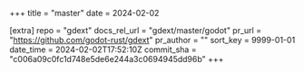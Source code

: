 +++
title = "master"
date = 2024-02-02

[extra]
repo = "gdext"
docs_rel_url = "gdext/master/godot"
pr_url = "https://github.com/godot-rust/gdext"
pr_author = ""
sort_key = 9999-01-01
date_time = 2024-02-02T17:52:10Z
commit_sha = "c006a09c0fc1d748e5de6e244a3c0694945dd96b"
+++


